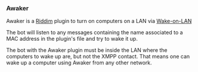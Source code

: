 ### Awaker

Awaker is a [Riddim](http://code.matthewwild.co.uk/riddim) plugin to turn on computers on a LAN via [Wake-on-LAN](https://en.wikipedia.org/wiki/Wake-on-LAN)

The bot will listen to any messages containing the name associated to a MAC address in the plugin's file and try to wake it up.

The bot with the Awaker plugin must be inside the LAN where the computers to wake up are, but not the XMPP contact. That means one can wake up a computer using Awaker from any other network.
